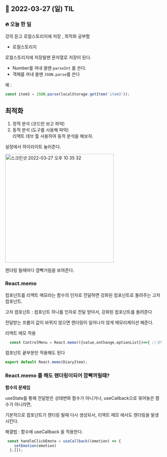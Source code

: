 ## 📆 2022-03-27 (일) TIL

### 🔥 오늘 한 일 <br>

강의 듣고 로컬스토리지에 저장 , 최적화 공부함 


- 로컬스토리지
 
 로컬스토리지에 저장될땐 문자열로 저장이 된다.  
- Number를 꺼내 쓸땐 ```parseInt``` 를 쓴다.   
- 객체를 꺼내 쓸땐 ```JSON.parse```를 쓴다   
 
 예 : 
```js
const item3 = JSON.parse(localStorage.getItem('item3'));

```

## 최적화
1. 정적 분석 (코드만 보고 파악)  
2. 동적 분석 (도구를 사용해 파악)  
리액트 데브 툴 사용하여 동적 분석을 해보자.

설정에서 하이라이트 눌러준다.

<img width="349" alt="스크린샷 2022-03-27 오후 10 35 32" src="https://user-images.githubusercontent.com/29091608/160284145-fce1e531-a932-4247-8cb8-86876ce7191f.png">


렌더링 될때마다 깜빡거림을 보여준다.

### React.memo

컴포넌트를 리액트 메모라는 함수의 인자로 전달하면 강화된 컴포넌트로 돌려주는 고차 컴포넌트. 

고차 컴포넌트 : 컴포넌트 하나를 인자로 전달 받아서, 강화된 컴포넌트를 돌려준다

전달받는 프롭이 값이 바뀌지 않으면 렌더링이 일어나지 않게 메모리제이션 해준다. 


리액트 메모 적용

```js
  const ControlMenu = React.memo(({value,onChange,optionList})=>{ //생략

```

컴포넌트 끝부분만 적용해도 된다 
```js
export default React.memo(DiaryItem);
```


### React.memo 를 해도 렌더링이되어 깜빡꺼릴때?

**함수의 문제임**

useState를 통해 전달받은 상태변화 함수가 아니거나, 
useCallback으로 묶어놓은 함수가 아니라면, 

기본적으로 컴포넌트가 렌더링 될때 다시 생성되서, 
리액트 메모 에서도 렌더링을 발생시킨다.  

해결법 : 함수에 useCallback 을 적용한다. 

```js
 const handleClickEmote = useCallback((emotion) => {
    setEmotion(emotion)
  },[]);

```
